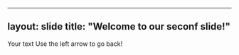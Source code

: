 ----
layout: slide
title: "Welcome to our seconf slide!"
----
Your text
Use the left arrow to go back!
